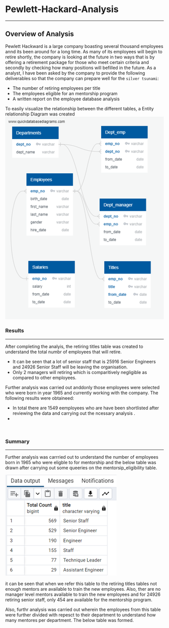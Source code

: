 # Pewlett-Hackard-Analysis
---
## **Overview of Analysis**
Pewlett Hackward is a large company boasting several thousand employees annd its been around for a long time. As many of its employees will begin to retire shortly, the company is looking at the future in two ways that is by offering a retirement package for those who meet certain criteria and secondly by checking how many positions will befilled in the future. As a analyst, I have been asked by the company to provide the following deliverables so that the company can prepare well for the `silver tsunami`:
- The number of retiring employees per title
- The employees eligible for an mentorship program
- A written report on the employee database analysis

To easily visualize the relationship between the different tables, a Entity relationship Diagram was created
![Entitiy Relationship Diagram](https://github.com/Manishthapa2022/Pewlett-Hackard-Analysis/blob/main/EmployeeDB.png)

### Results
---
After completing the analyis, the retiring titles table was created to understand the total numbr of employees that will retire.


* It can be seen that a lot of senior staff that is 25916 Senior Engineers and 24926 Senior Staff will be leaving the organisation. 
* Only 2 managers will retiring which is comparitively negligible as compared to other employees. 

Further analysis was carried out anddonly those employees were selected who were born in year 1965 and currently working with the company. The following results were obtaineed:
* In total there are 1549 eemployees who are have been shortlisted after reviewing the data and carrying out the ncessary analysis [](https://github.com/Manishthapa2022/Pewlett-Hackard-Analysis/blob/main/Data/mentorship_eligibilty.csv).
* 

![]()

### Summary
---
Further analysis was carrried out to understand the number of employees born in 1965 who were eligble to for mentorship and the below table was drawn after carrying out some queeries on the mentorsip_eligibility table. 

![](https://github.com/Manishthapa2022/Pewlett-Hackard-Analysis/blob/main/Images/Eligible_mentors.png)

it can be seen that when we refer this table to the retiring titles tables not enough mentors are available to train the new employees. Also, ther are no manager level mentors available to train the new employees and for 24926 retiring senior staff, only 454 are available for the mentorship program.  

Also, furthr analysis was carried out wherein the employees from this table were further divided with repesct to their department to understand how many mentores per department. The below table was formed. 

![]()


